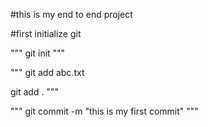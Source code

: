 #this is my end to end project

#first initialize git 

"""
git init
"""

"""
git add abc.txt

git add .
"""

"""
git commit -m "this is my first commit"
"""